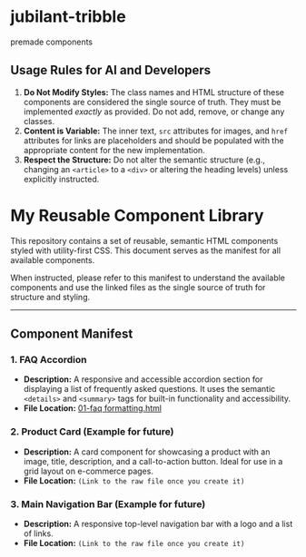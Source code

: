 # jubilant-tribble
premade components

## Usage Rules for AI and Developers

1.  **Do Not Modify Styles:** The class names and HTML structure of these components are considered the single source of truth. They must be implemented *exactly* as provided. Do not add, remove, or change any classes.
2.  **Content is Variable:** The inner text, `src` attributes for images, and `href` attributes for links are placeholders and should be populated with the appropriate content for the new implementation.
3.  **Respect the Structure:** Do not alter the semantic structure (e.g., changing an `<article>` to a `<div>` or altering the heading levels) unless explicitly instructed.

# My Reusable Component Library

This repository contains a set of reusable, semantic HTML components styled with utility-first CSS. This document serves as the manifest for all available components.

When instructed, please refer to this manifest to understand the available components and use the linked files as the single source of truth for structure and styling.

---

## Component Manifest

### 1. FAQ Accordion

*   **Description:** A responsive and accessible accordion section for displaying a list of frequently asked questions. It uses the semantic `<details>` and `<summary>` tags for built-in functionality and accessibility.
*   **File Location:** [01-faq formatting.html](https://raw.githubusercontent.com/Gara2025/jubilant-tribble/main/01-faq%20formatting.html)

### 2. Product Card (Example for future)

*   **Description:** A card component for showcasing a product with an image, title, description, and a call-to-action button. Ideal for use in a grid layout on e-commerce pages.
*   **File Location:** `(Link to the raw file once you create it)`

### 3. Main Navigation Bar (Example for future)

*   **Description:** A responsive top-level navigation bar with a logo and a list of links.
*   **File Location:** `(Link to the raw file once you create it)`
